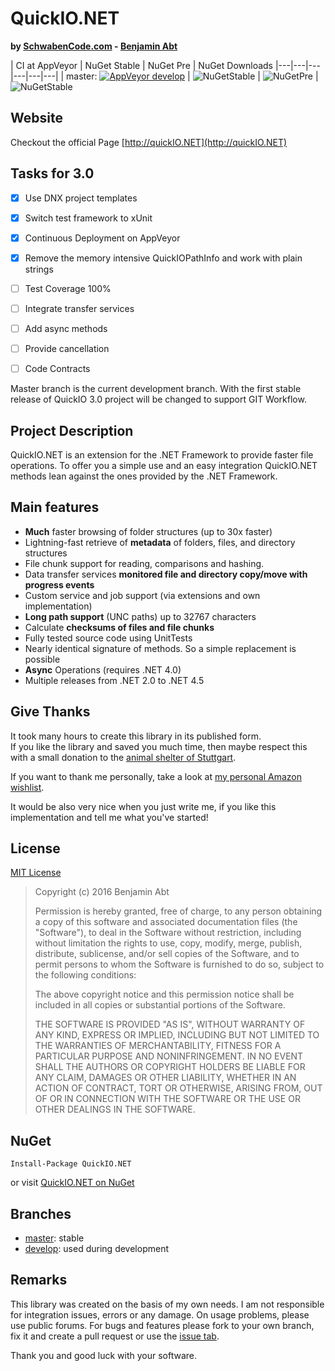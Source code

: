 # QuickIO.NET
**by [SchwabenCode.com](http://www.schwabencode.com) - [Benjamin Abt](http://www.benjamin-abt.com)**

| CI at AppVeyor  | NuGet Stable | NuGet Pre | NuGet Downloads
|---|---|---|---|---|---|
| master: [![AppVeyor develop](https://img.shields.io/appveyor/ci/BenjaminAbt/QuickIO/master.svg?style=flat-square)](https://ci.appveyor.com/project/BenjaminAbt/quickio) | ![NuGetStable](https://img.shields.io/nuget/v/QuickIO.NET.png?style=flat-square)  | ![NuGetPre](https://img.shields.io/nuget/vpre/QuickIO.NET.png?style=flat-square) | ![NuGetStable](https://img.shields.io/nuget/dt/QuickIO.NET.png?style=flat-square)

## Website
Checkout the official Page [http://quickIO.NET](http://quickIO.NET)

## Tasks for 3.0
- [X] Use DNX project templates
- [X] Switch test framework to xUnit
- [X] Continuous Deployment on AppVeyor
- [X] Remove the memory intensive QuickIOPathInfo and work with plain strings
- [ ] Test Coverage 100%
- [ ] Integrate transfer services
- [ ] Add async methods
 - [ ] Provide cancellation
- [ ] Code Contracts


Master branch is the current development branch. With the first stable release of QuickIO 3.0 project will be changed to support GIT Workflow.

## Project Description
QuickIO.NET is an extension for the .NET Framework to provide faster file operations.
To offer you a simple use and an easy integration QuickIO.NET methods lean against the ones provided by the .NET Framework.

## Main features
* **Much** faster browsing of folder structures (up to 30x faster)
* Lightning-fast retrieve of **metadata** of folders, files, and directory structures
* File chunk support for reading, comparisons and hashing.
* Data transfer services **monitored file and directory copy/move with progress events**
* Custom service and job support (via extensions and own implementation)
* **Long path support** (UNC paths) up to 32767 characters
* Calculate **checksums of files and file chunks**
* Fully tested source code using UnitTests
* Nearly identical signature of methods. So a simple replacement is possible
* **Async** Operations (requires .NET 4.0)
* Multiple releases from .NET 2.0 to .NET 4.5

## Give Thanks
It took many hours to create this library in its published form.  
If you like the library and saved you much time, then maybe respect this with a small donation to the [animal shelter of Stuttgart](http://www.tierheim-stuttgart.de/).

If you want to thank me personally, take a look at [my personal Amazon wishlist](http://www.amazon.de/gp/registry/wishlist/H6KLKT7UMI7Z/).

It would be also very nice when you just write me, if you like this implementation and tell me what you've started!

## License
[MIT License](https://github.com/SchwabenCode/QuickIO/blob/master/LICENSE.md)

> Copyright (c) 2016 Benjamin Abt
> 
> Permission is hereby granted, free of charge, to any person obtaining a copy of this software and associated documentation files (the "Software"), to deal in the Software without restriction, including without limitation the rights to use, copy, modify, merge, publish, distribute, sublicense, and/or sell copies of the Software, and to permit persons to whom the Software is furnished to do so, subject to the following conditions:
> 
> The above copyright notice and this permission notice shall be included in all copies or substantial portions of the Software.
> 
> THE SOFTWARE IS PROVIDED "AS IS", WITHOUT WARRANTY OF ANY KIND, EXPRESS OR IMPLIED, INCLUDING BUT NOT LIMITED TO THE WARRANTIES OF MERCHANTABILITY, FITNESS FOR A PARTICULAR PURPOSE AND NONINFRINGEMENT. IN NO EVENT SHALL THE AUTHORS OR COPYRIGHT HOLDERS BE LIABLE FOR ANY CLAIM, DAMAGES OR OTHER LIABILITY, WHETHER IN AN ACTION OF CONTRACT, TORT OR OTHERWISE, ARISING FROM, OUT OF OR IN CONNECTION WITH THE SOFTWARE OR THE USE OR OTHER DEALINGS IN THE SOFTWARE.

## NuGet
```
Install-Package QuickIO.NET
```
or visit [QuickIO.NET on NuGet](https://www.nuget.org/packages/QuickIO.NET/)

## Branches
- [master](https://github.com/SchwabenCode/QuickIO/tree/master): stable
- [develop](https://github.com/SchwabenCode/QuickIO/tree/develop): used during development

## Remarks
This library was created on the basis of my own needs. I am not responsible for integration issues, errors or any damage.
On usage problems, please use public forums. For bugs and features please fork to your own branch, fix it and create a pull request or use the [issue tab](https://github.com/SchwabenCode/QuickIO/issues).

Thank you and good luck with your software.